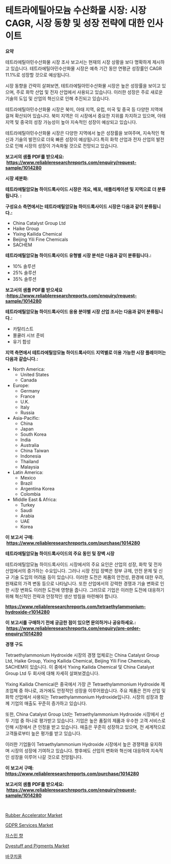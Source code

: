 <p><h1>테트라에틸아모늄 수산화물 시장: 시장 CAGR, 시장 동향 및 성장 전략에 대한 인사이트</h1></p><p><strong>요약</strong></p>
<p><p>테트라에틸아민수산화물 시장 조사 보고서는 현재의 시장 상황을 보다 명확하게 제시하고 있습니다. 테트라에틸아민수산화물 시장은 예측 기간 동안 연평균 성장률인 CAGR 11.1%로 성장할 것으로 예상됩니다. </p><p>시장 동향을 간략히 살펴보면, 테트라에틸아민수산화물 시장은 높은 성장률을 보이고 있으며, 주로 화학 산업 및 전자 산업에서 사용되고 있습니다. 이러한 성장은 주로 새로운 기술의 도입 및 산업의 혁신으로 인해 추진되고 있습니다.</p><p>테트라에틸아민수산화물 시장은 북미, 아태 지역, 유럽, 미국 및 중국 등 다양한 지역에 걸쳐 확산되어 있습니다. 북미 지역은 이 시장에서 중요한 지위를 차지하고 있으며, 아태 지역 및 중국의 성장 가능성이 높아 지속적인 성장이 예상되고 있습니다. </p><p>테트라에틸아민수산화물 시장은 다양한 지역에서 높은 성장률을 보여주며, 지속적인 혁신과 기술의 발전으로 더욱 빠른 성장이 예상됩니다.특히 화학 산업과 전자 산업의 발전으로 인해 시장의 성장이 가속화될 것으로 전망되고 있습니다.</p></p>
<p><strong>보고서의 샘플 PDF를 받으세요: &nbsp;<a href="https://www.reliableresearchreports.com/enquiry/request-sample/1014280">https://www.reliableresearchreports.com/enquiry/request-sample/1014280</a></strong></p>
<p><strong>시장 세분화:</strong></p>
<p><strong> 테트라에틸암모늄 하이드록사이드 시장은 개요, 배포, 애플리케이션 및 지역으로 더 분류됩니다. :</strong></p>
<p><strong>구성요소 측면에서는 테트라에틸암모늄 하이드록사이드 시장은 다음과 같이 분류됩니다.:</strong></p>
<p><ul><li>China Catalyst Group Ltd</li><li>Haike Group</li><li>Yixing Kailida Chemical</li><li>Beijing Yili Fine Chemicals</li><li>SACHEM</li></ul></p>
<p><strong> 테트라에틸암모늄 하이드록사이드 유형별 시장 분석은 다음과 같이 분류됩니다.:</strong></p>
<p><ul><li>10% 솔루션</li><li>25% 솔루션</li><li>35% 솔루션</li></ul></p>
<p><strong>보고서의 샘플 PDF를 받으세요 :<a href="https://www.reliableresearchreports.com/enquiry/request-sample/1014280">https://www.reliableresearchreports.com/enquiry/request-sample/1014280</a></strong></p>
<p><strong> 테트라에틸암모늄 하이드록사이드 응용 분야별 시장 산업 조사는 다음과 같이 분류됩니다.:</strong></p>
<p><ul><li>카탈리스트</li><li>몰큘러 시브 준비</li><li>유기 합성</li></ul></p>
<p><strong>지역 측면에서 테트라에틸암모늄 하이드록사이드 지역별로 이용 가능한 시장 플레이어는 다음과 같습니다.:</strong></p>
<p><ul>
    <li>
        North America:
        <ul>
            <li>United States</li>
            <li>Canada</li>
        </ul>
    </li>
    <li>
        Europe:
        <ul>
            <li>Germany</li>
            <li>France</li>
            <li>U.K.</li>
            <li>Italy</li>
            <li>Russia</li>
        </ul>
    </li>
    <li>
        Asia-Pacific:
        <ul>
            <li>China</li>
            <li>Japan</li>
            <li>South Korea</li>
            <li>India</li>
            <li>Australia</li>
            <li>China Taiwan</li>
            <li>Indonesia</li>
            <li>Thailand</li>
            <li>Malaysia</li>
        </ul>
    </li>
    <li>
        Latin America:
        <ul>
            <li>Mexico</li>
            <li>Brazil</li>
            <li>Argentina Korea</li>
            <li>Colombia</li>
        </ul>
    </li>
    <li>
        Middle East & Africa:
        <ul>
            <li>Turkey</li>
            <li>Saudi</li>
            <li>Arabia</li>
            <li>UAE</li>
            <li>Korea</li>
        </ul>
    </li>
    </ul></p>
<p><strong>이 보고서 구매: &nbsp;<a href="https://www.reliableresearchreports.com/purchase/1014280">https://www.reliableresearchreports.com/purchase/1014280</a></strong></p>
<p><strong>테트라에틸암모늄 하이드록사이드의 주요 동인 및 장벽 시장</strong></p>
<p><p>테트라에틸암모늄 하이드록사이드 시장에서의 주요 요인은 산업의 성장, 화학 및 전자 산업에서의 증가하는 수요입니다. 그러나 시장 진입 장벽은 정부 규제, 안전 문제 및 신규 기술 도입의 어려움 등이 있습니다. 이러한 도전은 제품의 안전성, 환경에 대한 우려, 원재료의 가격 변동 등으로 나타납니다. 또한 산업에서의 강력한 경쟁과 기술 변화로 인한 시장 변화도 이러한 도전에 영향을 줍니다. 그러므로 기업은 이러한 도전에 대응하기 위해 혁신적인 전략과 안정적인 생산 방침을 마련해야 합니다.</p></p>
<p><strong><a href="https://www.reliableresearchreports.com/tetraethylammonium-hydroxide-r1014280">https://www.reliableresearchreports.com/tetraethylammonium-hydroxide-r1014280</a></strong></p>
<p><strong>이 보고서를 구매하기 전에 궁금한 점이 있으면 문의하거나 공유하세요.: &nbsp;<a href="https://www.reliableresearchreports.com/enquiry/pre-order-enquiry/1014280">https://www.reliableresearchreports.com/enquiry/pre-order-enquiry/1014280</a></strong></p>
<p><strong>경쟁 구도</strong></p>
<p><p>Tetraethylammonium Hydroxide 시장의 경쟁 업체로는 China Catalyst Group Ltd, Haike Group, Yixing Kailida Chemical, Beijing Yili Fine Chemicals, SACHEM이 있습니다. 이 중에서 Yixing Kailida Chemical 및 China Catalyst Group Ltd 두 회사에 대해 자세히 살펴보겠습니다.</p><p>Yixing Kailida Chemical은 중국에서 가장 큰 Tetraethylammonium Hydroxide 제조업체 중 하나로, 과거에도 안정적인 성장을 이루어왔습니다. 주요 제품은 전자 산업 및 화학 산업에서 사용되는 Tetraethylammonium Hydroxide입니다. 시장의 성장과 함께 기업의 매출도 꾸준히 증가하고 있습니다.</p><p>또한, China Catalyst Group Ltd는 Tetraethylammonium Hydroxide 시장에서 선두 기업 중 하나로 평가받고 있습니다. 기업은 높은 품질의 제품과 우수한 고객 서비스로 인해 시장에서 큰 인정을 받고 있습니다. 매출은 꾸준히 성장하고 있으며, 전 세계적으로 고객들로부터 높은 평가를 받고 있습니다.</p><p>이러한 기업들이 Tetraethylammonium Hydroxide 시장에서 높은 경쟁력을 유지하며 시장의 성장에 기여하고 있습니다. 향후에도 산업의 변화와 혁신에 대응하여 지속적인 성장을 이루어 나갈 것으로 전망됩니다.</p></p>
<p><strong>이 보고서 구매: &nbsp; <a href="https://www.reliableresearchreports.com/purchase/1014280">https://www.reliableresearchreports.com/purchase/1014280</a></strong></p>
<p><strong>보고서의 샘플 PDF를 받으세요: &nbsp;<a href="https://www.reliableresearchreports.com/enquiry/request-sample/1014280">https://www.reliableresearchreports.com/enquiry/request-sample/1014280</a></strong><strong></strong></p>
<p>&nbsp;</p>
<p><p><a href="https://issuu.com/reportprime-2/docs/rubber-accelerator-market-size-2030.pptx">Rubber Accelerator Market</a></p><p><a href="https://github.com/globismark/Market-Research-Report-List-2/blob/main/gdpr-services-market.md">GDPR Services Market</a></p><p><a href="https://github.com/vsoq0zknh59/Market-Research-Report-List-1/blob/main/154412923839.md">자스민 향</a></p><p><a href="https://issuu.com/reportprime-2/docs/dyestuff-and-pigments-market-size-2030.pptx">Dyestuff and Pigments Market</a></p><p><a href="https://github.com/Tristiarton768456/Market-Research-Report-List-1/blob/main/624600823840.md">바쿠치올</a></p></p>